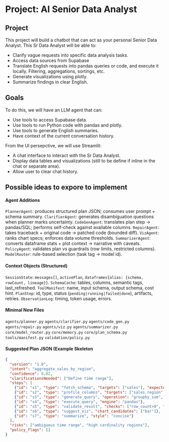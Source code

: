 # Project: AI Senior Data Analyst

## Project
This project will build a chatbot that can act as your personal Senior Data Analyst.
This Sr Data Analyst will be able to:
- Clarify vague requests into specific data analysis tasks.
- Access data sources from Supabase
- Translate English requests into pandas queries or code, and execute it locally. Filtering, aggregations, sortings, etc.
- Generate visualizations using plotly.
- Summarize findings in clear English.

## Goals
To do this, we will have an LLM agent that can:
- Use tools to access Supabase data.
- Use tools to run Python code with pandas and plotly.
- Use tools to generate English summaries.
- Have context of the current conversation history.

From the UI persepctive, we will use Streamlit:
- A chat interface to interact with the Sr Data Analyst.
- Display data tables and visualizations (still to be define if inline in the chat or separate area).
- Allow user to clear chat history.

## Possible ideas to expore to implement

#### Agent Additions
`PlannerAgent`: produces structured plan JSON; consumes user prompt + schema summary.
`ClarifierAgent`: generates disambiguation questions when planner marks uncertainty.
`CodeGenAgent`: translates plan step → pandas/SQL; performs self-check against available columns.
`RepairAgent`: takes traceback + original code → patched code (bounded diff).
`VizAgent`: ranks chart specs; enforces data volume thresholds.
`SummarizerAgent`: converts dataframe stats + plot context → narrative with caveats.
`PolicyAgent`: validates plan vs guardrails (row limits, restricted columns).
`ModelRouter`: rule-based selection (task tag → model id).

#### Context Objects (Structured)
`SessionState`: `messages[]`, `activePlan`, `dataframes{alias: {schema, rowCount, lineage}}`.
`SchemaCache`: tables, columns, semantic tags, last_refreshed.
`ToolManifest`: name, input schema, output schema, cost hint.
`PlanStep`: id, type, status (`pending|running|failed|done`), artifacts, retries.
`ObservationLog`: timing, token usage, errors.

#### Minimal New Files
`agents/planner.py`
`agents/clarifier.py`
`agents/code_gen.py`
`agents/repair.py`
`agents/viz.py`
`agents/summarizer.py`
`core/model_router.py`
`core/memory.py`
`core/plan_schema.py`
`tools/manifest.py`
`validation/policy.py`

#### Suggested Plan JSON (Example Skeleton
```json
{
  "version": "1.0",
  "intent": "aggregate_sales_by_region",
  "confidence": 0.82,
  "clarificationsNeeded": ["Define time range"],
  "steps": [
    {"id": "s1", "type": "fetch_schema", "targets": ["sales"], "expected_artifact": "sales_schema"},
    {"id": "s2", "type": "profile_columns", "targets": ["sales.region", "sales.amount"]},
    {"id": "s3", "type": "generate_query", "operation": "groupby_sum", "columns": ["region", "amount"]},
    {"id": "s4", "type": "execute_query", "engine": "pandas"},
    {"id": "s5", "type": "validate_result", "checks": ["row_count>0", "no_nulls:region"]},
    {"id": "s6", "type": "suggest_viz", "chart_candidates": ["bar"]},
    {"id": "s7", "type": "summarize", "style": "concise"}
  ],
  "risks": ["ambiguous time range", "high cardinality regions"],
  "policy_flags": []
}
```